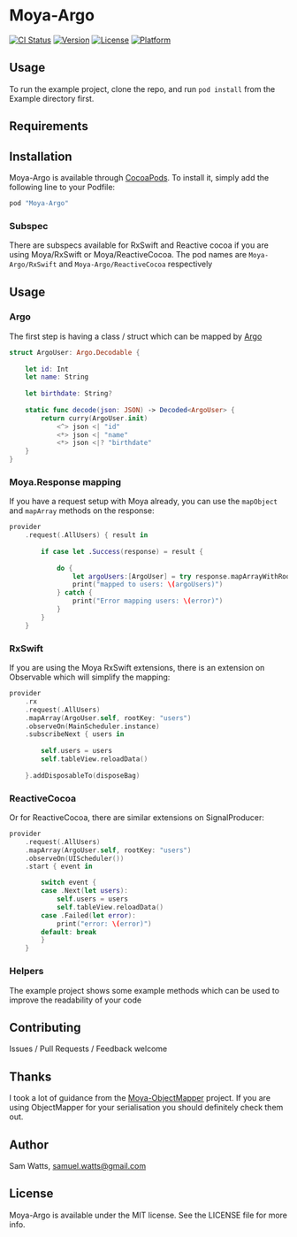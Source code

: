 # Moya-Argo

[![CI Status](http://img.shields.io/travis/wattson12/Moya-Argo.svg?style=flat)](https://travis-ci.org/wattson12/Moya-Argo)
[![Version](https://img.shields.io/cocoapods/v/Moya-Argo.svg?style=flat)](http://cocoapods.org/pods/Moya-Argo)
[![License](https://img.shields.io/cocoapods/l/Moya-Argo.svg?style=flat)](http://cocoapods.org/pods/Moya-Argo)
[![Platform](https://img.shields.io/cocoapods/p/Moya-Argo.svg?style=flat)](http://cocoapods.org/pods/Moya-Argo)

## Usage

To run the example project, clone the repo, and run `pod install` from the Example directory first.

## Requirements

## Installation

Moya-Argo is available through [CocoaPods](http://cocoapods.org). To install
it, simply add the following line to your Podfile:

```ruby
pod "Moya-Argo"
```

### Subspec

There are subspecs available for RxSwift and Reactive cocoa if you are using Moya/RxSwift or Moya/ReactiveCocoa. The pod names are `Moya-Argo/RxSwift` and `Moya-Argo/ReactiveCocoa` respectively

## Usage

### Argo
The first step is having a class / struct which can be mapped by [Argo](https://github.com/thoughtbot/Argo)

```swift
struct ArgoUser: Argo.Decodable {
    
    let id: Int
    let name: String
    
    let birthdate: String?
    
    static func decode(json: JSON) -> Decoded<ArgoUser> {
        return curry(ArgoUser.init)
            <^> json <| "id"
            <*> json <| "name"
            <*> json <|? "birthdate"
    }
}
```

### Moya.Response mapping
If you have a request setup with Moya already, you can use the `mapObject` and `mapArray` methods on the response:

```swift
provider
    .request(.AllUsers) { result in
            
        if case let .Success(response) = result {
        
            do {
                let argoUsers:[ArgoUser] = try response.mapArrayWithRootKey("users")
                print("mapped to users: \(argoUsers)")
            } catch {
                print("Error mapping users: \(error)")
            }
        }
    }
```

### RxSwift
If you are using the Moya RxSwift extensions, there is an extension on Observable which will simplify the mapping:
```swift
provider
    .rx
    .request(.AllUsers)
    .mapArray(ArgoUser.self, rootKey: "users")
    .observeOn(MainScheduler.instance)
    .subscribeNext { users in
            
        self.users = users
        self.tableView.reloadData()
            
    }.addDisposableTo(disposeBag)
```

### ReactiveCocoa
Or for ReactiveCocoa, there are similar extensions on SignalProducer:
```swift
provider
    .request(.AllUsers)
    .mapArray(ArgoUser.self, rootKey: "users")
    .observeOn(UIScheduler())
    .start { event in

        switch event {
        case .Next(let users):
            self.users = users
            self.tableView.reloadData()
        case .Failed(let error):
            print("error: \(error)")
        default: break
        }
    }
```

### Helpers
The example project shows some example methods which can be used to improve the readability of your code

## Contributing 
Issues / Pull Requests / Feedback welcome 

## Thanks
I took a lot of guidance from the [Moya-ObjectMapper](https://github.com/ivanbruel/Moya-ObjectMapper) project. If you are using ObjectMapper for your serialisation you should definitely check them out. 


## Author

Sam Watts, samuel.watts@gmail.com

## License

Moya-Argo is available under the MIT license. See the LICENSE file for more info.
